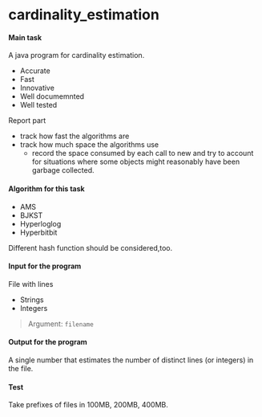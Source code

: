 # cardinality_estimation

#### Main task
A java program for cardinality estimation.
* Accurate
* Fast
* Innovative
* Well documemnted
* Well tested

Report part
* track how fast the algorithms are
* track how much space the algorithms use
  * record the space consumed by each call to new and try to account for situations where some objects might reasonably have been garbage collected.

#### Algorithm for this task
* AMS
* BJKST
* Hyperloglog
* Hyperbitbit

Different hash function should be considered,too.

#### Input for the program
File with lines
* Strings
* Integers

> Argument: `filename`

#### Output for the program
A single number that estimates the number of distinct lines (or integers) in the file.

#### Test
Take prefixes of files in 100MB, 200MB, 400MB.
